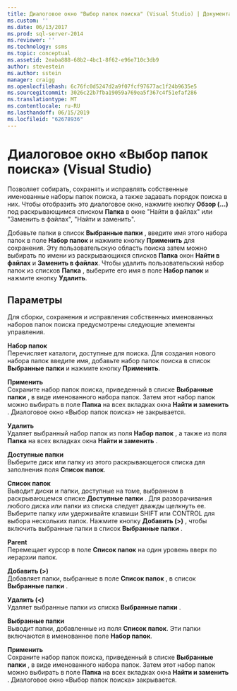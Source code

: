 ```yaml
---
title: Диалоговое окно "Выбор папок поиска" (Visual Studio) | Документация Майкрософт
ms.custom: ''
ms.date: 06/13/2017
ms.prod: sql-server-2014
ms.reviewer: ''
ms.technology: ssms
ms.topic: conceptual
ms.assetid: 2eaba888-68b2-4bc1-8f62-e96e710c3db9
author: stevestein
ms.author: sstein
manager: craigg
ms.openlocfilehash: 6c76fc0d5247d2a9f07fcf97677ac1f24b9635e5
ms.sourcegitcommit: 3026c22b7fba19059a769ea5f367c4f51efaf286
ms.translationtype: MT
ms.contentlocale: ru-RU
ms.lasthandoff: 06/15/2019
ms.locfileid: "62678936"
---
```

# <a name="choose-search-folders-dialog-box-visual-studio"></a>Диалоговое окно «Выбор папок поиска» (Visual Studio)
  Позволяет собирать, сохранять и исправлять собственные именованные наборы папок поиска, а также задавать порядок поиска в них. Чтобы отобразить это диалоговое окно, нажмите кнопку **Обзор (...)** под раскрывающимся списком **Папка** в окне "Найти в файлах" или "Заменить в файлах", "Найти и заменить".  
  
 Добавьте папки в список **Выбранные папки** , введите имя этого набора папок в поле **Набор папок** и нажмите кнопку **Применить** для сохранения. Эту пользовательскую область поиска затем можно выбирать по имени из раскрывающихся списков **Папка** окон **Найти в файлах** и **Заменить в файлах**. Чтобы удалить пользовательский набор папок из списков **Папка** , выберите его имя в поле **Набор папок** и нажмите кнопку **Удалить**.  
  
## <a name="options"></a>Параметры  
 Для сборки, сохранения и исправления собственных именованных наборов папок поиска предусмотрены следующие элементы управления.  
  
 **Набор папок**  
 Перечисляет каталоги, доступные для поиска. Для создания нового набора папок введите имя, добавьте набор папок поиска в список **Выбранные папки** и нажмите кнопку **Применить**.  
  
 **Применить**  
 Сохраните набор папок поиска, приведенный в списке **Выбранные папки** , в виде именованного набора папок. Затем этот набор папок можно выбирать в поле **Папка** на всех вкладках окна **Найти и заменить** . Диалоговое окно «Выбор папок поиска» не закрывается.  
  
 **Удалить**  
 Удаляет выбранный набор папок из поля **Набор папок** , а также из поля **Папка** на всех вкладках окна **Найти и заменить** .  
  
 **Доступные папки**  
 Выберите диск или папку из этого раскрывающегося списка для заполнения поля **Список папок**.  
  
 **Список папок**  
 Выводит диски и папки, доступные на томе, выбранном в раскрывающемся списке **Доступные папки** . Для разворачивания любого диска или папки из списка следует дважды щелкнуть ее. Выберите папку или удерживайте клавиши SHIFT или CONTROL для выбора нескольких папок. Нажмите кнопку **Добавить (>)** , чтобы включить выбранные папки в список **Выбранные папки** .  
  
 **Parent**  
 Перемещает курсор в поле **Список папок** на один уровень вверх по иерархии папок.  
  
 **Добавить (>)**  
 Добавляет папки, выбранные в поле **Список папок** , в список **Выбранные папки** .  
  
 **Удалить (<)**  
 Удаляет выбранные папки из списка **Выбранные папки** .  
  
 **Выбранные папки**  
 Выводит папки, добавленные из поля **Список папок**. Эти папки включаются в именованное поле **Набор папок**.  
  
 **Применить**  
 Сохраните набор папок поиска, приведенный в списке **Выбранные папки** , в виде именованного набора папок. Затем этот набор папок можно выбирать в поле **Папка** на всех вкладках окна **Найти и заменить** . Диалоговое окно «Выбор папок поиска» закрывается.  
